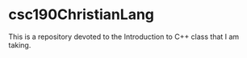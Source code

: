 csc190ChristianLang
===================

This is a repository devoted to the Introduction to C++ class that I am taking.
